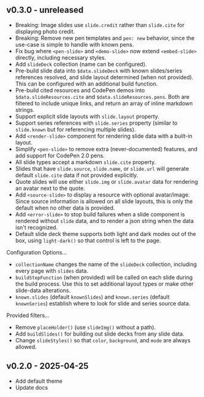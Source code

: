 ## v0.3.0 - unreleased

- Breaking: Image slides use `slide.credit` rather than `slide.cite`
  for displaying photo credit.
- Breaking: Remove new pen templates and `pen: new` behavior,
  since the use-case is simple to handle with known pens.
- Fix bug where `<pen-slide>` and `<demo-slide>`
  now extend `<embed-slide>` directly,
  including necessary styles.
- Add `slideDeck` collection (name can be configured).
- Pre-build slide data into `$data.slideDeck`
  with known slides/series references resolved,
  and slide layout determined (when not provided).
  This can be configured with an additional build function.
- Pre-build cited resources and CodePen demos into
  `$data.slideResources.cite` and `$data.slideResources.pens`.
  Both are filtered to include unique links,
  and return an array of inline markdown strings.
- Support explicit slide layouts with `slide.layout` property.
- Support series references with `slide.series` property
  (similar to `slide.known` but for referencing multiple slides).
- Add `<render-slide>` component for rendering slide data
  with a built-in layout.
- Simplify `<pen-slide>` to remove extra (never-documented) features,
  and add support for CodePen 2.0 pens.
- All slide types accept a markdown `slide.cite` property.
- Slides that have `slide.source`, `slide.name`, or `slide.url`
  will generate default `slide.cite` data
  if not provided explicitly.
- Quote slides will use either `slide.img` or `slide.avatar` data
  for rendering an avatar next to the quote.
- Add `<source-slide>` to display a resource with optional avatar/image.
  Since source information is allowed on all slide layouts,
  this is only the default when no other data is provided.
- Add `<error-slide>` to stop build failures
  when a slide component is rendered without `slide` data,
  and to render a json string when the data isn't recognized.
- Default slide deck theme supports both light and dark modes out of the box,
  using `light-dark()` so that control is left to the page.

Configuration Options…

- `collectionName` changes the name of the `slideDeck` collection,
  including every page with `slides` data.
- `buildStepFunction` (when provided)
  will be called on each slide during the build process.
  Use this to set additional layout types
  or make other slide-data alterations.
- `known.slides` (default `knownSlides`)
  and `known.series` (default `knownSeries`)
  establish where to look for slide and series source data.

Provided filters…

- Remove `placeHolder()` (use `slideImg()` without a path).
- Add `buildSlides()` for building out slide decks from any slide data.
- Change `slideStyles()` so that `color`, `background`, and `mode`
  are always allowed.

## v0.2.0 - 2025-04-25

- Add default theme
- Update docs
